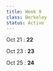 ```yaml
---
title: Week 9 
class: Berkeley
status: Active
---
```

Oct 21
: **22**

Oct 23
: **23**

Oct 25
: **24**